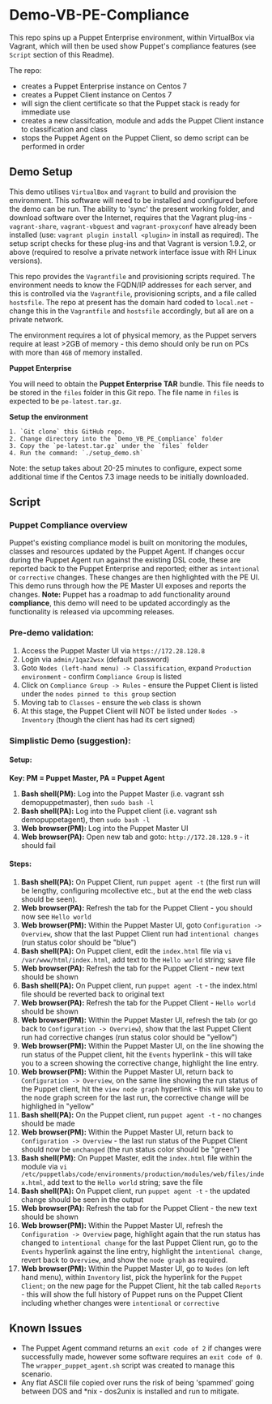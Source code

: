 # Demo-VB-PE-Compliance

This repo spins up a Puppet Enterprise environment, within VirtualBox via Vagrant, which will then be used show Puppet's compliance features (see `Script` section of this Readme).

The repo:
 * creates a Puppet Enterprise instance on Centos 7
 * creates a Puppet Client instance on Centos 7
 * will sign the client certificate so that the Puppet stack is ready for immediate use
 * creates a new classifcation, module and adds the Puppet Client instance to classification and class
 * stops the Puppet Agent on the Puppet Client, so demo script can be performed in order

## Demo Setup

This demo utilises `VirtualBox` and `Vagrant` to build and provision the environment. This software will need to be installed and configured before the demo can be run. The ability to 'sync' the present working folder, and download software over the Internet, requires that the Vagrant plug-ins - `vagrant-share`, `vagrant-vbguest` and `vagrant-proxyconf` have already been installed (use: `vagrant plugin install <plugin>` in install as required). The setup script checks for these plug-ins and that Vagrant is version 1.9.2, or above (required to resolve a private network interface issue with RH Linux versions).

This repo provides the `Vagrantfile` and provisioning scripts required. The environment needs to know the FQDN/IP addresses for each server, and this is controlled via the `Vagrantfile`, provisioning scripts, and a file called `hostsfile`. The repo at present has the domain hard coded to `local.net` - change this in the `Vagrantfile` and `hostsfile` accordingly, but all are on a private network. 

The environment requires a lot of physical memory, as the Puppet servers require at least >2GB of memory - this demo should only be run on PCs with more than `4GB` of memory installed.

**Puppet Enterprise**

You will need to obtain the **Puppet Enterprise TAR** bundle. This file needs to be stored in the `files` folder in this Git repo. The file name in `files` is expected to be `pe-latest.tar.gz`. 

**Setup the environment**

    1. `Git clone` this GitHub repo.
    2. Change directory into the `Demo_VB_PE_Compliance` folder
    3. Copy the `pe-latest.tar.gz` under the `files` folder 
    4. Run the command: `./setup_demo.sh`
Note: the setup takes about 20-25 minutes to configure, expect some additional time if the Centos 7.3 image needs to be initially downloaded.

## Script

### Puppet Compliance overview

Puppet's existing compliance model is built on monitoring the modules, classes and resources updated by the Puppet Agent. If changes occur during the Puppet Agent run against the existing DSL code, these are reported back to the Puppet Enterprise and reported; either as `intentional` or `corrective` changes. These changes are then highlighted with the PE UI. This demo runs through how the PE Master UI exposes and reports the changes. **Note:** Puppet has a roadmap to add functionality around **compliance**, this demo will need to be updated accordingly as the functionality is released via upcomming releases.

### Pre-demo validation:

1. Access the Puppet Master UI via `https://172.28.128.8`
2. Login via `admin/1qaz2wsx` (default password)
3. Goto `Nodes (left-hand menu) -> Classification`, expand `Production environment` - confirm `Compliance Group` is listed
4. Click on `Compliance Group -> Rules` - ensure the Puppet Client is listed under the `nodes pinned to this group` section
5. Moving tab to `Classes` - ensure the `web` class is shown
6. At this stage, the Puppet Client will NOT be listed under `Nodes -> Inventory` (though the client has had its cert signed)

### Simplistic Demo (suggestion):

#### Setup:
**Key: PM = Puppet Master, PA = Puppet Agent**

1. **Bash shell(PM):** Log into the Puppet Master (i.e. vagrant ssh demopuppetmaster), then `sudo bash -l`
2. **Bash shell(PA):** Log into the Puppet client (i.e. vagrant ssh demopuppetagent), then `sudo bash -l`
3. **Web browser(PM):** Log into the Puppet Master UI
4. **Web browser(PA):** Open new tab and goto: `http://172.28.128.9` - it should fail

#### Steps:

1. **Bash shell(PA):** On Puppet Client, run `puppet agent -t` (the first run will be lengthy, configuring mcollective etc., but at the end the web class should be seen).
2. **Web browser(PA):** Refresh the tab for the Puppet Client - you should now see `Hello world`
3. **Web browser(PM):** Within the Puppet Master UI, goto `Configuration -> Overview`, show that the last Puppet Client run had `intentional changes` (run status color should be "blue")
4. **Bash shell(PA):** On Puppet client, edit the `index.html` file via `vi /var/www/html/index.html`, add text to the `Hello world` string; save file
5. **Web browser(PA):** Refresh the tab for the Puppet Client - new text should be shown
6. **Bash shell(PA):** On Puppet client, run `puppet agent -t` - the index.html file should be reverted back to original text
7. **Web browser(PA):** Refresh the tab for the Puppet Client - `Hello world` should be shown
8. **Web browser(PM):** Within the Puppet Master UI, refresh the tab (or go back to `Configuration -> Overview`), show that the last Puppet Client run had corrective changes (run status color should be "yellow")
9. **Web browser(PM):** Within the Puppet Master UI, on the line showing the run status of the Puppet client, hit the `Events` hyperlink - this will take you to a screen showing the corrective change, highlight the line entry.
10. **Web browser(PM):** Within the Puppet Master UI, return back to `Configuration -> Overview`, on the same line showing the run status of the Puppet client, hit the `view node graph` hyperlink - this will take you to the node graph screen for the last run, the corrective change will be highlighed in "yellow"
11. **Bash shell(PA):** On the Puppet client, run `puppet agent -t` - no changes should be made
12. **Web browser(PM):** Within the Puppet Master UI, return back to `Configuration -> Overview` - the last run status of the Puppet Client should now be `unchanged` (the run status color should be "green")
13. **Bash shell(PM):** On Puppet Master, edit the `index.html` file within the module via `vi /etc/puppetlabs/code/environments/production/modules/web/files/index.html`, add text to the `Hello world` string; save the file
14. **Bash shell(PA):** On Puppet client, run `puppet agent -t` - the updated change should be seen in the output
15. **Web browser(PA):** Refresh the tab for the Puppet Client - the new text should be shown
16. **Web browser(PM):** Within the Puppet Master UI, refresh the `Configuration -> Overview` page, highlight again that the run status has changed to `intentional change` for the last Puppet Client run, go to the `Events` hyperlink against the line entry, highlight the `intentional change`, revert back to `Overview`, and show the `node graph` as required.
17. **Web browser(PM):** Within the Puppet Master UI, go to `Nodes` (on left hand menu), within `Inventory` list, pick the hyperlink for the `Puppet Client`; on the new page for the Puppet Client, hit the tab called `Reports` - this will show the full history of Puppet runs on the Puppet Client including whether changes were `intentional` or `corrective`


## Known Issues
  * The Puppet Agent command returns an `exit code of 2` if changes were successfully made, however some software requires an `exit code of 0`. The `wrapper_puppet_agent.sh` script was created to manage this scenario. 
  * Any flat ASCII file copied over runs the risk of being 'spammed' going between DOS and *nix - dos2unix is installed and run to mitigate.
